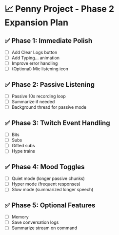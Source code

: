 # 📈 Penny Project - Phase 2 Expansion Plan

## ✅ Phase 1: Immediate Polish
- [ ] Add Clear Logs button
- [ ] Add Typing... animation
- [ ] Improve error handling
- [ ] (Optional) Mic listening icon

## ✅ Phase 2: Passive Listening
- [ ] Passive 10s recording loop
- [ ] Summarize if needed
- [ ] Background thread for passive mode

## ✅ Phase 3: Twitch Event Handling
- [ ] Bits
- [ ] Subs
- [ ] Gifted subs
- [ ] Hype trains

## ✅ Phase 4: Mood Toggles
- [ ] Quiet mode (longer passive chunks)
- [ ] Hyper mode (frequent responses)
- [ ] Slow mode (summarized longer speech)

## ✅ Phase 5: Optional Features
- [ ] Memory
- [ ] Save conversation logs
- [ ] Summarize stream on command